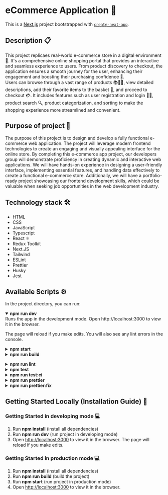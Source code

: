 # eCommerce Application 🏪

This is a [Next.js](https://nextjs.org/) project bootstrapped with [`create-next-app`](https://github.com/zeit/next.js/tree/canary/packages/create-next-app).

## Description 📋

This project replicaes real-world e-commerce store in a digital environment 🏪. It's a comprehensive online shopping portal that provides an interactive and seamless experience to users. From product discovery to checkout, the application ensures a smooth journey for the user, enhancing their engagement and boosting their purchasing confidence 🚀. <br/>
Users can browse through a vast range of products 📚👗👟, view detailed descriptions, add their favorite items to the basket 🛒, and proceed to checkout 💳. It includes features such as user registration and login 📝🔐, product search 🔍, product categorization, and sorting to make the shopping experience more streamlined and convenient.

## Purpose of project 🎯

The purpose of this project is to design and develop a fully functional e-commerce web application. The project will leverage modern frontend technologies to create an engaging and visually appealing interface for the online store.
By completing this e-commerce app project, our developers group will demonstrate proficiency in creating dynamic and interactive web applications. We will have hands-on experience in designing a user-friendly interface, implementing essential features, and handling data effectively to create a functional e-commerce store. Additionally, we will have a portfolio-ready project showcasing our frontend development skills, which could be valuable when seeking job opportunities in the web development industry.

## Technology stack 🛠️

- HTML
- CSS
- JavaScript
- Typescript
- React ⚛️
- Redux Toolkit
- Next.JS
- Tailwind
- ESLint
- Prettier
- Husky
- Jest

## Available Scripts ⚙️

In the project directory, you can run:

<details open><summary><strong>npm run dev</strong></summary>
Runs the app in the development mode.
Open http://localhost:3000 to view it in the browser.

The page will reload if you make edits.
You will also see any lint errors in the console.</details>

<details><summary><strong>npm start</strong></summary>
Runs the app in the production mode.

Before start generate an optimized production build through run the command '**npm run build**'
Open [http://localhost:3000](http://localhost:3000) to view it in the browser.

</details>

<details><summary><strong>npm run build</strong></summary>
Builds the app for production to the build folder.
It correctly bundles React in production mode and optimizes the build for the best performance.

The build is minified and the filenames include the hashes.
Your app is ready to be deployed!</details>

<details><summary><strong>npm run lint</strong></summary>
Launches the code quality check.
</details>

<details><summary><strong>npm test</strong></summary>
Launches the test runner in the interactive watch mode.
See the section about running tests for more information.
</details>

<details><summary><strong>npm run test:ci</strong></summary>
Launches the test runner in a Continuous Integration (CI) environment.
</details>

<details><summary><strong>npm run prettier</strong></summary>
Launches the check weither your files are formatted.
</details>

<details><summary><strong>npm run prettier:fix</strong></summary>
This command formats all files supported by Prettier in the current directory and its subdirectories.
</details>

## Getting Started Locally (Installation Guide) 🚀
### Getting Started in developing mode 💻
1. Run **npm install** (install all dependencies)
2. Run **npm run dev** (run project in developing mode)
3. Open [http://localhost:3000](http://localhost:3000) to view it in the browser. The page will reload if you make edits.
### Getting Started in production mode 💻
1. Run **npm install** (install all dependencies)
2. Run **npm run build** (build the project)
3. Run **npm start** (run project in production mode)
4. Open [http://localhost:3000](http://localhost:3000) to view it in the browser. 

